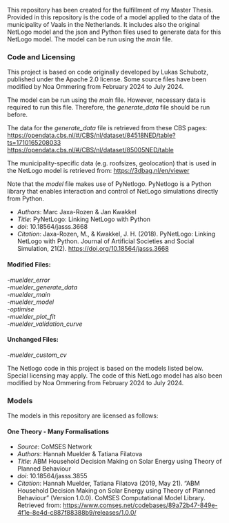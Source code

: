 This repository has been created for the fulfillment of my Master Thesis. Provided in this repository is the code of a model applied to the data of the municipality of Vaals 
in the Netherlands. It includes also the original NetLogo model and the json and Python files used to generate data for this NetLogo model.
The model can be run using the *main* file.

### Code and Licensing
This project is based on code originally developed by Lukas Schubotz, published under the Apache 2.0 license. 
Some source files have been modified by Noa Ommering from February 2024 to July 2024. 

The model can be run using the *main* file. However, necessary data is required to run this file. Therefore, the *generate_data* file should be run before. 

The data for the *generate_data* file is retrieved from these CBS pages:
https://opendata.cbs.nl/#/CBS/nl/dataset/84518NED/table?ts=1710165208033 
https://opendata.cbs.nl/#/CBS/nl/dataset/85005NED/table 

The municipality-specific data (e.g. roofsizes, geolocation) that is used in the NetLogo model is retrieved from: 
https://3dbag.nl/en/viewer 

Note that the *model* file makes use of PyNetlogo. PyNetlogo is a Python library that enables interaction and control of NetLogo simulations directly from Python. 
- *Authors*: Marc Jaxa-Rozen & Jan Kwakkel
- *Title*: PyNetLogo: Linking NetLogo with Python
- *doi*: 10.18564/jasss.3668
- *Citation*: Jaxa-Rozen, M., & Kwakkel, J. H. (2018). PyNetLogo: Linking NetLogo with Python. Journal of Artificial Societies and Social Simulation, 21(2). https://doi.org/10.18564/jasss.3668

#### Modified Files:
-*muelder_error* \
-*muelder_generate_data* \
-*muelder_main* \
-*muelder_model* \
-*optimise* \
-*muelder_plot_fit* \
-*muelder_validation_curve* 

#### Unchanged Files:
-*muelder_custom_cv* 

The Netlogo code in this project is based on the models listed below. Special licensing may apply. The code of this NetLogo model has also been modified by Noa Ommering from February 2024 to July 2024.

### Models
The models in this repository are licensed as follows:

#### One Theory - Many Formalisations
- *Source*: CoMSES Network
- *Authors*: Hannah Muelder & Tatiana Filatova
- *Title*: ABM Household Decision Making on Solar Energy using Theory of Planned Behaviour
- *doi*: 10.18564/jasss.3855
- *Citation*: Hannah Muelder, Tatiana Filatova (2019, May 21). “ABM Household Decision Making on Solar Energy using Theory of Planned Behaviour” (Version 1.0.0). CoMSES Computational Model Library. Retrieved from: https://www.comses.net/codebases/89a72b47-849e-4f1e-8e4d-c887f88388b9/releases/1.0.0/

